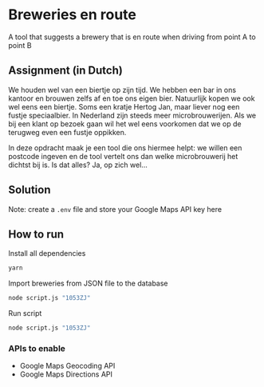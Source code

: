 
# Breweries en route

A tool that suggests a brewery that is en route when driving from point A to point B

## Assignment (in Dutch)

We houden wel van een biertje op zijn tijd. We hebben een bar in ons kantoor en brouwen zelfs af en toe ons eigen bier. Natuurlijk kopen we ook wel eens een biertje. Soms een kratje Hertog Jan, maar liever nog een fustje speciaalbier. In Nederland zijn steeds meer microbrouwerijen. Als we bij een klant op bezoek gaan wil het wel eens voorkomen dat we op de terugweg even een fustje oppikken.

In deze opdracht maak je een tool die ons hiermee helpt: we willen een postcode ingeven en de tool vertelt ons dan welke microbrouwerij het dichtst bij is. Is dat alles? Ja, op zich wel...

## Solution

Note: create a `.env` file and store your Google Maps API key here

## How to run

Install all dependencies
```bash
yarn
```

Import breweries from JSON file to the database

```bash
node script.js "1053ZJ"
```

Run script

```bash
node script.js "1053ZJ"
```

### APIs to enable
- Google Maps Geocoding API
- Google Maps Directions API